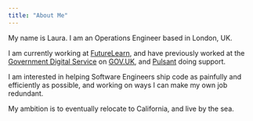 ```yaml
---
title: "About Me"
---
```


My name is Laura. I am an Operations Engineer based in London, UK.

I am currently working at [FutureLearn](https://www.futurelearn.com/), and have
previously worked at the [Government Digital
Service](https://www.gov.uk/government/organisations/government-digital-service)
on [GOV.UK](https://www.gov.uk), and [Pulsant](https://www.pulsant.com/) doing
support.

I am interested in helping Software Engineers ship code as painfully and
efficiently as possible, and working on ways I can make my own job
redundant.

My ambition is to eventually relocate to California, and live by the sea.
